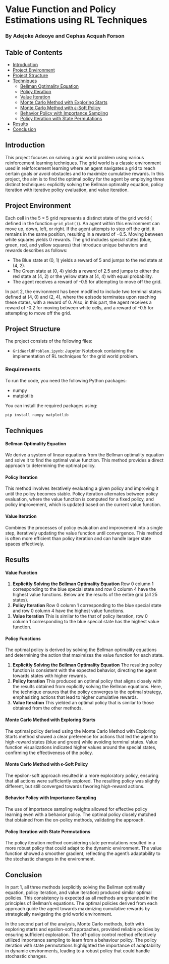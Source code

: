 # Value Function and Policy Estimations using RL Techniques

### By Adejoke Adeoye and Cephas Acquah Forson

## Table of Contents
- [Introduction](#introduction)
- [Project Environment](#project-environment)
- [ Project Structure](#project-structure)
- [Techniques](#techniques)
  - [Bellman Optimality Equation](#bellman-optimality-equation)
  - [Policy Iteration](#policy-iteration)
  - [Value Iteration](#value-iteration)
  - [Monte Carlo Method with Exploring Starts](#Monte-Carlo-Method-with-Exploring-Starts)
  - [Monte Carlo Method with ϵ-Soft Policy](#Monte-Carlo-Method-with-ϵ-Soft-Policy)
  - [Behavior Policy with Importance Sampling](#Behavior-Policy-with-Importance-Sampling)
  - [Policy Iteration with State Permutations](#Policy-Iteration-with-State-Permutations)
- [Results](#results)
- [Conclusion](#conclusion)

## Introduction
This project focuses on solving a grid world problem using various reinforcement learning techniques. The grid world is a classic environment used in reinforcement learning where an agent navigates a grid to reach certain goals or avoid obstacles and to maximize cumulative rewards. In this project, the aim is to find the optimal policy for the agent by employing three distinct techniques: explicitly solving the Bellman optimality equation, policy iteration with iterative policy evaluation, and value iteration.

## Project Environment
Each cell in the 5 × 5 grid represents a distinct state of the grid world ( defined in the function `grid_plot()`). An agent within this environment can move up, down, left, or right. If the agent attempts to step off the grid, it remains in the same position, resulting in a reward of −0.5. Moving between white squares yields 0 rewards. The grid includes special states (blue, green, red, and yellow squares) that introduce unique behaviors and rewards describes as follows:

- The Blue state at (0, 1) yields a reward of 5 and jumps to the red state at (4, 2).
- The Green state at (0, 4) yields a reward of 2.5 and jumps to either the red state at (4, 2) or the yellow state at (4, 4) with equal probability.
- The agent receives a reward of -0.5 for attempting to move off the grid.

In part 2, the environment has been modified to include two terminal states defined at (4, 0) and (2, 4), where the episode terminates upon reaching these states, with a reward of 0. Also, in this part, the agent receives a reward of -0.2 for moving between white cells, and a reward of -0.5 for attempting to move off the grid.


## Project Structure

The project consists of the following files:

- `GridWorldProblem.ipynb`: Jupyter Notebook containing the implementation of RL techniques for the grid world problem.
### Requirements
To run the code, you need the following Python packages:
- numpy
- matplotlib

You can install the required packages using:
```bash
pip install numpy matplotlib
```

## Techniques

#### Bellman Optimality Equation
We derive a system of linear equations from the Bellman optimality equation and solve it to find the optimal value function. This method provides a direct approach to determining the optimal policy.

#### Policy Iteration
This method involves iteratively evaluating a given policy and improving it until the policy becomes stable. Policy iteration alternates between policy evaluation, where the value function is computed for a fixed policy, and policy improvement, which is updated based on the current value function.

#### Value Iteration
Combines the processes of policy evaluation and improvement into a single step, iteratively updating the value function until convergence. This method is often more efficient than policy iteration and can handle larger state spaces effectively.

## Results
#### Value Function
1. **Explicitly Solving the Bellman Optimality Equation**
Row 0 column 1 corresponding to the blue special state and row 0 column 4 have the highest value functions. Below are the results of the entire grid (all 25 states).
2. **Policy Iteration**
Row 0 column 1 corresponding to the blue special state and row 0 column 4 have the highest value functions.
3. **Value Iteration**
This is similar to the that of policy iteration, row 0 column 1 corresponding to the blue special state has the highest value function.
#### Policy Functions
The optimal policy is derived by solving the Bellman optimality equations and determining the action that maximizes the value function for each state.
1. **Explicitly Solving the Bellman Optimality Equation**
The resulting policy function is consistent with the expected behavior, directing the agent towards states with higher rewards.
2. **Policy Iteration**
This produced an optimal policy that aligns closely with the results obtained from explicitly solving the Bellman equations. Here, the technique ensures that the policy converges to the optimal strategy, emphasizing actions that lead to higher cumulative rewards.
3. **Value Iteration**
This yielded an optimal policy that is similar to those obtained from the other methods.

#### Monte Carlo Method with Exploring Starts
The optimal policy derived using the Monte Carlo Method with Exploring Starts method showed a clear preference for actions that led the agent to high-reward states (blue and green) while avoiding terminal states. Value function visualizations indicated higher values around the special states, confirming the effectiveness of the policy.

#### Monte Carlo Method with ϵ-Soft Policy
The epsilon-soft approach resulted in a more exploratory policy, ensuring that all actions were sufficiently explored. The resulting policy was slightly different, but still converged towards favoring high-reward actions.

#### Behavior Policy with Importance Sampling
The use of importance sampling weights allowed for effective policy learning even with a behavior policy. The optimal policy closely matched that obtained from the on-policy methods, validating the approach.

#### Policy Iteration with State Permutations
The policy iteration method considering state permutations resulted in a more robust policy that could adapt to the dynamic environment. The value function showed a smoother gradient, reflecting the agent’s adaptability to the stochastic changes in the environment.

## Conclusion
In part 1, all three methods (explicitly solving the Bellman optimality equation, policy iteration, and value iteration) produced similar optimal policies. This consistency is expected as all methods are grounded in the principles of Bellman’s equations. The optimal policies derived from each approach guide the agent towards maximizing cumulative rewards by strategically navigating the grid world environment.

In the second part of the analysis, Monte Carlo methods, both with exploring starts and epsilon-soft approaches, provided reliable policies by ensuring sufficient exploration. The off-policy control method effectively utilized importance sampling to learn from a behaviour policy. The policy iteration with state permutations highlighted the importance of adaptability in dynamic environments, leading to a robust policy that could handle stochastic changes.



